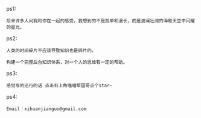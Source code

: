 ps1:
```
后来许多人问我和你在一起的感受，我想到的不是孤单和漫长，而是波澜壮阔的海和天空中闪耀的星光。
```

ps2:
```text
人类的时间碎片不应该导致知识也是碎片的。

构建一个完整后台知识体系，对一个人的思维有一定的帮助。
```

ps3:
```text
感觉写的还行的话 点击右上角喵喵帮国哥点个star~
```

ps4:
```text
Email：xihuanjianguo@gmail.com
```
